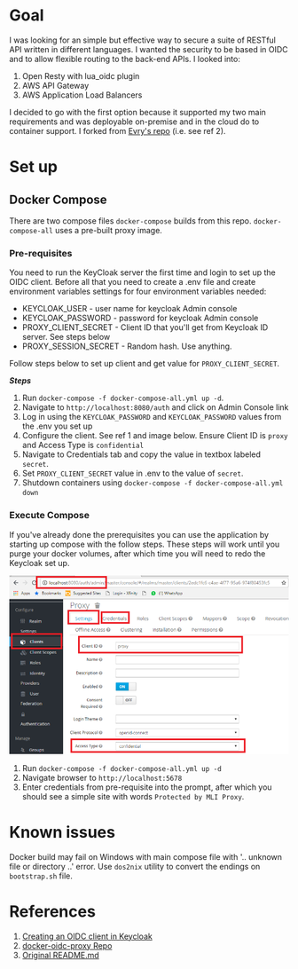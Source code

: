 # Goal
I was looking for an simple but effective way to secure a suite of RESTful API written in different languages. I wanted the security to be based in OIDC and to allow flexible routing to the back-end APIs. I looked into:

1. Open Resty with lua_oidc plugin
2. AWS API Gateway
3. AWS Application Load Balancers

I decided to go with the first option because it supported my two main requirements and was deployable on-premise and in the cloud do to container support. I forked from [Evry's repo](https://github.com/evry/docker-oidc-proxy) (i.e. see ref 2). 

# Set up

## Docker Compose

There are two compose files `docker-compose` builds from this repo. `docker-compose-all` uses a pre-built proxy image.

### Pre-requisites
You need to run the KeyCloak server the first time and login to set up the OIDC client. Before all that you need to create a .env file and create environment variables settings for four environment variables needed:
* KEYCLOAK_USER - user name for keycloak Admin console
* KEYCLOAK_PASSWORD - password for keycloak Admin console
* PROXY_CLIENT_SECRET - Client ID that you'll get from Keycloak ID server. See steps below
* PROXY_SESSION_SECRET - Random hash. Use anything.

Follow steps below to set up client and get value for `PROXY_CLIENT_SECRET`.

__*Steps*__

1. Run `docker-compose -f docker-compose-all.yml up -d`.
2. Navigate to `http://localhost:8080/auth` and click on Admin Console link
3. Log in using the `KEYCLOAK_PASSWORD` and `KEYCLOAK_PASSWORD` values from the .env you set up
4. Configure the client. See ref 1 and image below. Ensure Client ID is `proxy` and Access Type is `confidential`
5. Navigate to Credentials tab and copy the value in textbox labeled `secret`.
6. Set `PROXY_CLIENT_SECRET` value in .env to the value of `secret`.
7. Shutdown containers using `docker-compose -f docker-compose-all.yml down`

### Execute Compose
If you've already done the prerequisites you can use the application by starting up compose with the follow steps. These steps will work until you purge your docker volumes, after which time you will need to redo the Keycloak set up.

![Setting up OIDC Client](assets/keycloak_oidc_client.png "Setting up OIDC Client")

1. Run `docker-compose -f docker-compose-all.yml up -d`
2. Navigate browser to `http://localhost:5678`
3. Enter credentials from pre-requisite into the prompt, after which you should see a simple site with words `Protected by MLI Proxy`.


# Known issues
Docker build may fail on Windows with main compose file with '.. unknown file or directory ..' error. Use `dos2nix` utility to convert the endings on `bootstrap.sh` file.

# References
1. [Creating an OIDC client in Keycloak](https://www.keycloak.org/docs/3.0/server_admin/topics/clients/client-oidc.html)
2. [docker-oidc-proxy Repo](https://github.com/evry/docker-oidc-proxy)
3. [Original README.md](README_orig.md)